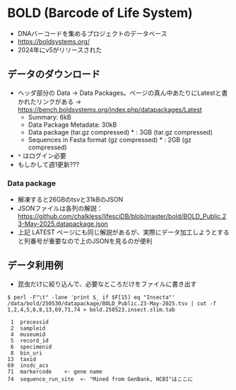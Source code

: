 # BOLD (Barcode of Life System)
- DNAバーコードを集めるプロジェクトのデータベース
- https://boldsystems.org/
- 2024年にv5がリリースされた

## データのダウンロード
- ヘッダ部分の Data → Data Packages。ページの真ん中あたりにLatestと書かれたリンクがある → https://bench.boldsystems.org/index.php/datapackages/Latest
  - Summary: 6kB	
  - Data Package Metadata: 30kB	
  - Data package (tar.gz compressed) * :	3GB (tar.gz compressed)
  - Sequences in Fasta format (gz compressed) * :	2GB (gz compressed)
- `*` はログイン必要
- もしかして週1更新???

### Data package
- 解凍すると26GBのtsvと31kBのJSON
- JSONファイルは各列の解説：https://github.com/chalkless/lifesciDB/blob/master/bold/BOLD_Public.23-May-2025.datapackage.json
- 上記 LATEST ページにも同じ解説があるが、実際にデータ加工しようとすると列番号が重要なので上のJSONを見るのが便利

## データ利用例
- 昆虫だけに絞り込んで、必要なところだけをファイルに書き出す
```
$ perl -F"\t" -lane 'print $_ if $F[15] eq "Insecta"' /data/bold/250530/datapackage/BOLD_Public.23-May-2025.tsv | cut -f 1,2,4,5,6,8,13,69,71,74 > bold.250523.insect.slim.tab
```

```
 1	processid
 2	sampleid
 4	museumid
 5  record_id
 6  specimenid
 8  bin_uri
13  taxid
69  insdc_acs
71	markercode    <- gene name
74  sequence_run_site  <- "Mined from GenBank, NCBI"はここに
```

